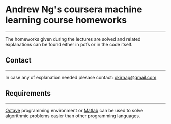 # Andrew Ng's coursera machine learning course homeworks 
- - -
The homeworks given during the lectures are solved and related explanations can be found either in pdfs or in the code itself.

## Contact
---
In case any of explanation needed plesase contact: okirnap@gmail.com

## Requirements 
---
[Octave](http://wiki.octave.org/Main_Page) programming environment or [Matlab](http://www.mathworks.com/products/matlab/) can be used to solve algorithmic problems easier than other programming languages. 
